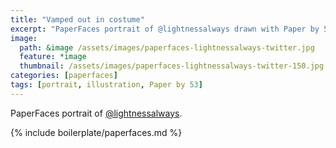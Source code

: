 ```yaml
---
title: "Vamped out in costume"
excerpt: "PaperFaces portrait of @lightnessalways drawn with Paper by 53 on an iPad."
image: 
  path: &image /assets/images/paperfaces-lightnessalways-twitter.jpg 
  feature: *image
  thumbnail: /assets/images/paperfaces-lightnessalways-twitter-150.jpg
categories: [paperfaces]
tags: [portrait, illustration, Paper by 53]
---
```


PaperFaces portrait of [@lightnessalways](https://twitter.com/lightnessalways).

{% include boilerplate/paperfaces.md %}
